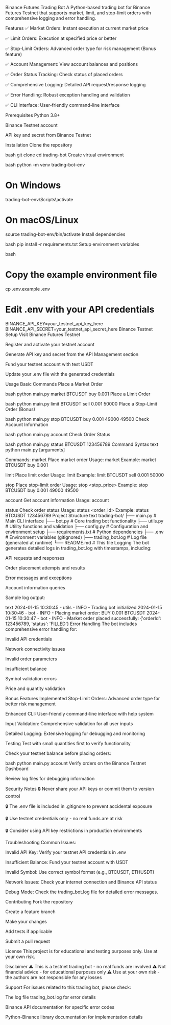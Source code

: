 Binance Futures Trading Bot
A Python-based trading bot for Binance Futures Testnet that supports market, limit, and stop-limit orders with comprehensive logging and error handling.

Features
✅ Market Orders: Instant execution at current market price

✅ Limit Orders: Execution at specified price or better

✅ Stop-Limit Orders: Advanced order type for risk management (Bonus feature)

✅ Account Management: View account balances and positions

✅ Order Status Tracking: Check status of placed orders

✅ Comprehensive Logging: Detailed API request/response logging

✅ Error Handling: Robust exception handling and validation

✅ CLI Interface: User-friendly command-line interface

Prerequisites
Python 3.8+

Binance Testnet account

API key and secret from Binance Testnet

Installation
Clone the repository

bash
git clone <your-repository-url>
cd trading-bot
Create virtual environment

bash
python -m venv trading-bot-env

# On Windows
trading-bot-env\Scripts\activate

# On macOS/Linux
source trading-bot-env/bin/activate
Install dependencies

bash
pip install -r requirements.txt
Setup environment variables

bash
# Copy the example environment file
cp .env.example .env

# Edit .env with your API credentials
BINANCE_API_KEY=your_testnet_api_key_here
BINANCE_API_SECRET=your_testnet_api_secret_here
Binance Testnet Setup
Visit Binance Futures Testnet

Register and activate your testnet account

Generate API key and secret from the API Management section

Fund your testnet account with test USDT

Update your .env file with the generated credentials

Usage
Basic Commands
Place a Market Order

bash
python main.py market BTCUSDT buy 0.001
Place a Limit Order

bash
python main.py limit BTCUSDT sell 0.001 50000
Place a Stop-Limit Order (Bonus)

bash
python main.py stop BTCUSDT buy 0.001 49000 49500
Check Account Information

bash
python main.py account
Check Order Status

bash
python main.py status BTCUSDT 123456789
Command Syntax
text
python main.py <command> [arguments]

Commands:
  market    Place market order
    Usage: market <symbol> <side> <quantity>
    Example: market BTCUSDT buy 0.001

  limit     Place limit order
    Usage: limit <symbol> <side> <quantity> <price>
    Example: limit BTCUSDT sell 0.001 50000

  stop      Place stop-limit order
    Usage: stop <symbol> <side> <quantity> <price> <stop_price>
    Example: stop BTCUSDT buy 0.001 49000 49500

  account   Get account information
    Usage: account

  status    Check order status
    Usage: status <symbol> <order_id>
    Example: status BTCUSDT 123456789
Project Structure
text
trading-bot/
├── main.py              # Main CLI interface
├── bot.py               # Core trading bot functionality
├── utils.py             # Utility functions and validation
├── config.py            # Configuration and environment setup
├── requirements.txt     # Python dependencies
├── .env                 # Environment variables (gitignored)
├── trading_bot.log      # Log file (generated at runtime)
└── README.md           # This file
Logging
The bot generates detailed logs in trading_bot.log with timestamps, including:

API requests and responses

Order placement attempts and results

Error messages and exceptions

Account information queries

Sample log output:

text
2024-01-15 10:30:45 - utils - INFO - Trading bot initialized
2024-01-15 10:30:46 - bot - INFO - Placing market order: BUY 0.001 BTCUSDT
2024-01-15 10:30:47 - bot - INFO - Market order placed successfully: {'orderId': 123456789, 'status': 'FILLED'}
Error Handling
The bot includes comprehensive error handling for:

Invalid API credentials

Network connectivity issues

Invalid order parameters

Insufficient balance

Symbol validation errors

Price and quantity validation

Bonus Features Implemented
Stop-Limit Orders: Advanced order type for better risk management

Enhanced CLI: User-friendly command-line interface with help system

Input Validation: Comprehensive validation for all user inputs

Detailed Logging: Extensive logging for debugging and monitoring

Testing
Test with small quantities first to verify functionality

Check your testnet balance before placing orders:

bash
python main.py account
Verify orders on the Binance Testnet Dashboard

Review log files for debugging information

Security Notes
🔒 Never share your API keys or commit them to version control

🔒 The .env file is included in .gitignore to prevent accidental exposure

🔒 Use testnet credentials only - no real funds are at risk

🔒 Consider using API key restrictions in production environments

Troubleshooting
Common Issues:

Invalid API Key: Verify your testnet API credentials in .env

Insufficient Balance: Fund your testnet account with USDT

Invalid Symbol: Use correct symbol format (e.g., BTCUSDT, ETHUSDT)

Network Issues: Check your internet connection and Binance API status

Debug Mode: Check the trading_bot.log file for detailed error messages.

Contributing
Fork the repository

Create a feature branch

Make your changes

Add tests if applicable

Submit a pull request

License
This project is for educational and testing purposes only. Use at your own risk.

Disclaimer
⚠️ This is a testnet trading bot - no real funds are involved
⚠️ Not financial advice - for educational purposes only
⚠️ Use at your own risk - the authors are not responsible for any losses

Support
For issues related to this trading bot, please check:

The log file trading_bot.log for error details

Binance API documentation for specific error codes

Python-Binance library documentation for implementation details

